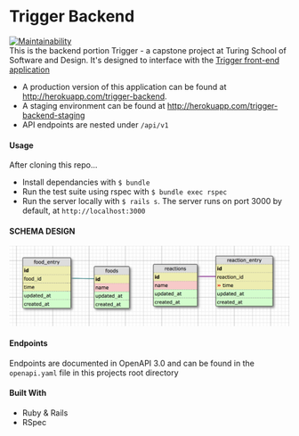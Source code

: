 # Trigger Backend
[![Maintainability](https://api.codeclimate.com/v1/badges/e20e946107d86caff2e0/maintainability)](https://codeclimate.com/github/prestonjarnagin/trigger_backend/maintainability)  
This is the backend portion Trigger - a capstone project at Turing School of Software and Design. It's designed to interface with the [Trigger front-end application](https://github.com/Diazblack/trigger)

- A production version of this application can be found at http://herokuapp.com/trigger-backend.
- A staging environment can be found at http://herokuapp.com/trigger-backend-staging
- API endpoints are nested under `/api/v1`

#### Usage
After cloning this repo...
- Install dependancies with `$ bundle`
- Run the test suite using rspec with `$ bundle exec rspec`
- Run the server locally with `$ rails s`. The server runs on port 3000 by default, at `http://localhost:3000`

#### SCHEMA DESIGN
![alt text](https://raw.githubusercontent.com/prestonjarnagin/trigger_backend/master/schema_design.png)

#### Endpoints
Endpoints are documented in OpenAPI 3.0 and can be found in the `openapi.yaml` file in this projects root directory

#### Built With
- Ruby & Rails
- RSpec
